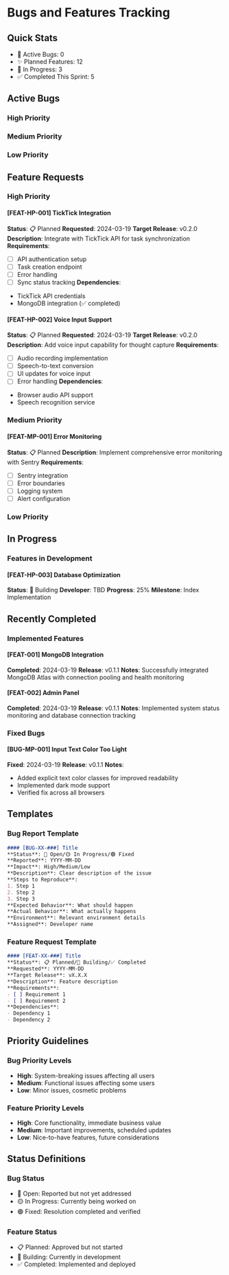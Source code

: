 # Bugs and Features Tracking

## Quick Stats
- 🐛 Active Bugs: 0
- ✨ Planned Features: 12
- 🔄 In Progress: 3
- ✅ Completed This Sprint: 5

## Active Bugs

### High Priority

### Medium Priority

### Low Priority

## Feature Requests

### High Priority

#### [FEAT-HP-001] TickTick Integration
**Status**: 📋 Planned
**Requested**: 2024-03-19
**Target Release**: v0.2.0
**Description**: Integrate with TickTick API for task synchronization
**Requirements**:
- [ ] API authentication setup
- [ ] Task creation endpoint
- [ ] Error handling
- [ ] Sync status tracking
**Dependencies**:
- TickTick API credentials
- MongoDB integration (✅ completed)

#### [FEAT-HP-002] Voice Input Support
**Status**: 📋 Planned
**Requested**: 2024-03-19
**Target Release**: v0.2.0
**Description**: Add voice input capability for thought capture
**Requirements**:
- [ ] Audio recording implementation
- [ ] Speech-to-text conversion
- [ ] UI updates for voice input
- [ ] Error handling
**Dependencies**:
- Browser audio API support
- Speech recognition service

### Medium Priority

#### [FEAT-MP-001] Error Monitoring
**Status**: 📋 Planned
**Description**: Implement comprehensive error monitoring with Sentry
**Requirements**:
- [ ] Sentry integration
- [ ] Error boundaries
- [ ] Logging system
- [ ] Alert configuration

### Low Priority

## In Progress

### Features in Development

#### [FEAT-HP-003] Database Optimization
**Status**: 🚧 Building
**Developer**: TBD
**Progress**: 25%
**Milestone**: Index Implementation

## Recently Completed

### Implemented Features

#### [FEAT-001] MongoDB Integration
**Completed**: 2024-03-19
**Release**: v0.1.1
**Notes**: Successfully integrated MongoDB Atlas with connection pooling and health monitoring

#### [FEAT-002] Admin Panel
**Completed**: 2024-03-19
**Release**: v0.1.1
**Notes**: Implemented system status monitoring and database connection tracking

### Fixed Bugs

#### [BUG-MP-001] Input Text Color Too Light
**Fixed**: 2024-03-19
**Release**: v0.1.1
**Notes**: 
- Added explicit text color classes for improved readability
- Implemented dark mode support
- Verified fix across all browsers

## Templates

### Bug Report Template
```markdown
#### [BUG-XX-###] Title
**Status**: 🔴 Open/🟡 In Progress/🟢 Fixed
**Reported**: YYYY-MM-DD
**Impact**: High/Medium/Low
**Description**: Clear description of the issue
**Steps to Reproduce**:
1. Step 1
2. Step 2
3. Step 3
**Expected Behavior**: What should happen
**Actual Behavior**: What actually happens
**Environment**: Relevant environment details
**Assigned**: Developer name
```

### Feature Request Template
```markdown
#### [FEAT-XX-###] Title
**Status**: 📋 Planned/🚧 Building/✅ Completed
**Requested**: YYYY-MM-DD
**Target Release**: vX.X.X
**Description**: Feature description
**Requirements**:
- [ ] Requirement 1
- [ ] Requirement 2
**Dependencies**:
- Dependency 1
- Dependency 2
```

## Priority Guidelines

### Bug Priority Levels
- **High**: System-breaking issues affecting all users
- **Medium**: Functional issues affecting some users
- **Low**: Minor issues, cosmetic problems

### Feature Priority Levels
- **High**: Core functionality, immediate business value
- **Medium**: Important improvements, scheduled updates
- **Low**: Nice-to-have features, future considerations

## Status Definitions

### Bug Status
- 🔴 Open: Reported but not yet addressed
- 🟡 In Progress: Currently being worked on
- 🟢 Fixed: Resolution completed and verified

### Feature Status
- 📋 Planned: Approved but not started
- 🚧 Building: Currently in development
- ✅ Completed: Implemented and deployed
